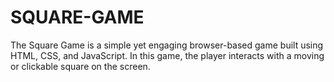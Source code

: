 # SQUARE-GAME
The Square Game is a simple yet engaging browser-based game built using HTML, CSS, and JavaScript. In this game, the player interacts with a moving or clickable square on the screen.
